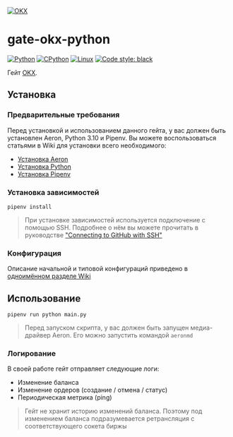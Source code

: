 [![OKX](https://user-images.githubusercontent.com/44947427/166470904-b9810b07-520b-421f-b180-1d33fed8cd6a.png)](https://www.okx.com)

# gate-okx-python

[![Python](https://img.shields.io/badge/python-3.10-blue)](https://www.python.org/downloads/)
[![CPython](https://img.shields.io/badge/implementation-cpython-blue)](https://github.com/python/cpython)
[![Linux](https://img.shields.io/badge/platform-linux-lightgrey)](https://ru.wikipedia.org/wiki/Linux)
[![Code style: black](https://img.shields.io/badge/code%20style-black-000000.svg)](https://github.com/psf/black)

Гейт [OKX](https://www.okx.com).

## Установка

### Предварительные требования

Перед установкой и использованием данного гейта, у вас должен быть установлен Aeron, Python 3.10 и Pipenv. Вы можете
воспользоваться статьями в Wiki для установки всего необходимого:

- [Установка Aeron](https://github.com/RoboTradeCode/gate-okx-python/wiki/Установка-Aeron)
- [Установка Python](https://github.com/RoboTradeCode/gate-okx-python/wiki/Установка-Python)
- [Установка Pipenv](https://github.com/RoboTradeCode/gate-okx-python/wiki/Установка-Pipenv)

### Установка зависимостей

```shell
pipenv install
```

> При установке зависимостей используется подключение с помощью SSH. Подробнее о нём вы можете прочитать в
> руководстве ["Connecting to GitHub with SSH"](https://docs.github.com/en/authentication/connecting-to-github-with-ssh)

### Конфигурация

Описание начальной и типовой конфигураций приведено
в [одноимённом разделе Wiki](https://github.com/RoboTradeCode/gate-okx-python/wiki/Конфигурация)

## Использование

```shell
pipenv run python main.py
```

> Перед запуском скрипта, у вас должен быть запущен медиа-драйвер Aeron. Его можно запустить командой `aeronmd`

### Логирование

В своей работе гейт отправляет следующие логи:

- Изменение баланса
- Изменение ордеров (создание / отмена / статус)
- Периодическая метрика (ping)

> Гейт не хранит историю изменений баланса. Поэтому под изменением баланса подразумевается ретрансляция с
> соответствующего сокета биржы
